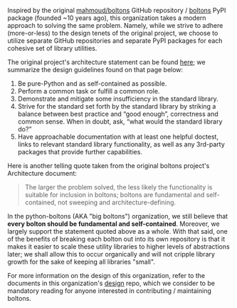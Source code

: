 Inspired by the original [mahmoud/boltons][1] GitHub repository / [boltons][3]
PyPI package (founded ~10 years ago), this organization takes a modern approach
to solving the same problem.  Namely, while we strive to adhere (more-or-less)
to the design tenets of the original project, we choose to utilize separate
GitHub repositories and separate PyPI packages for each cohesive set of library
utilities.

The original project's architecture statement can be found [here][2]; we
summarize the design guidelines found on that page below:

1. Be pure-Python and as self-contained as possible.
1. Perform a common task or fulfill a common role.
1. Demonstrate and mitigate some insufficiency in the standard library.
1. Strive for the standard set forth by the standard library by striking a
   balance between best practice and “good enough”, correctness and common
   sense. When in doubt, ask, “what would the standard library do?”
1. Have approachable documentation with at least one helpful doctest, links to
   relevant standard library functionality, as well as any 3rd-party packages
   that provide further capabilities.

Here is another telling quote taken from the original boltons project's
Architecture document:

> The larger the problem solved, the less likely the functionality is suitable
> for inclusion in boltons; boltons are fundamental and self-contained, not
> sweeping and architecture-defining.

In the python-boltons (AKA "big boltons") organization, we still believe that
**every bolton should be fundamental and self-contained**.  Moreover, we
largely support the statement quoted above as a whole. With that said, one of
the benefits of breaking each bolton out into its own repository is that it
makes it easier to scale these utility libraries to higher levels of
abstractions later; we shall allow this to occur organically and will not
cripple library growth for the sake of keeping all libraries "small".

For more information on the design of this organization, refer to the documents
in this organization's [design][4] repo, which we consider to be mandatory
reading for anyone interested in contributing / maintaining boltons.


[1]: https://github.com/mahmoud/boltons
[2]: https://boltons.readthedocs.io/en/latest/architecture.html
[3]: https://pypi.org/project/boltons/
[4]: https://github.com/python-boltons/design
